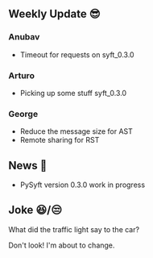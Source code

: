 ## Weekly Update :sunglasses:

### Anubav

* Timeout for requests on syft_0.3.0

### Arturo

* Picking up some stuff syft_0.3.0

### George

* Reduce the message size for AST
* Remote sharing for RST

## News :newspaper:

* PySyft version 0.3.0 work in progress

## Joke :laughing:/:unamused:

What did the traffic light say to the car?

Don't look! I'm about to change.

